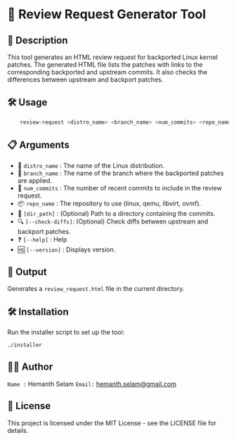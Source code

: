 # 🚀 Review Request Generator Tool

## 📄 Description
This tool generates an HTML review request for backported Linux kernel patches. The generated HTML file lists the patches with links to the corresponding backported and upstream commits. It also checks the differences between upstream and backport patches.

## 🛠️ Usage
```bash
	review-request <distro_name> <branch_name> <num_commits> <repo_name> [dir_path] [--check-diffs]
```

## 📋 Arguments
  * 🐧 `distro_name`	: The name of the Linux distribution.
  * 🌿 `branch_name`	: The name of the branch where the backported patches are applied.
  * 🔢 `num_commits`	: The number of recent commits to include in the review request.
  * 📦 `repo_name`	: The repository to use (linux, qemu, libvirt, ovmf).
  * 📂 `[dir_path]`	: (Optional) Path to a directory containing the commits.
  * 🔍 `[--check-diffs]`: (Optional) Check diffs between upstream and backport patches.
  * ❓ `[--help]`	: Help
  * 🆚 `[--version]`	: Displays version.

## 📂 Output
Generates a `review_request.html` file in the current directory.

## 🛠️ Installation
Run the installer script to set up the tool:
```bash
./installer
```

## 👨‍💻 Author
`Name :` Hemanth Selam
`Email:` hemanth.selam@gmail.com

## 📜 License
This project is licensed under the MIT License - see the LICENSE file for details.
